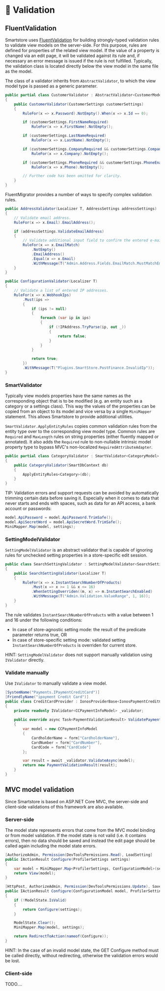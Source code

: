 # 🥚 Validation

## FluentValidation

Smartstore uses [FluentValidation](https://fluentvalidation.net/) for building strongly-typed validation rules to validate view models on the server-side. For this purpose, rules are defined for properties of the related view model. If the value of a property is changed via an edit page, it will be validated against its rule and, if necessary an error message is issued if the rule is not fulfilled. Typically, the validation class is located directly below the view model in the same file as the model.

The class of a validator inherits from `AbstractValidator`, to which the view model type is passed as a generic parameter.

```csharp
public partial class CustomerValidator : AbstractValidator<CustomerModel>
{
    public CustomerValidator(CustomerSettings customerSettings)
    {
        RuleFor(x => x.Password).NotEmpty().When(x => x.Id == 0);

        if (customerSettings.FirstNameRequired)
            RuleFor(x => x.FirstName).NotEmpty();

        if (customerSettings.LastNameRequired)
            RuleFor(x => x.LastName).NotEmpty();

        if (customerSettings.CompanyRequired && customerSettings.CompanyEnabled)
            RuleFor(x => x.Company).NotEmpty();

        if (customerSettings.PhoneRequired && customerSettings.PhoneEnabled)
            RuleFor(x => x.Phone).NotEmpty();

        // Further code has been omitted for clarity.
    }
}
```

FluentMigrator provides a number of ways to specify complex validation rules.

```csharp
public AddressValidator(Localizer T, AddressSettings addressSettings)
{
    // Validate email address.
    RuleFor(x => x.Email).EmailAddress();

    if (addressSettings.ValidateEmailAddress)
    {
        // Validate additional input field to confirm the entered e-mail address.
        RuleFor(x => x.EmailMatch)
            .NotEmpty()
            .EmailAddress()
            .Equal(x => x.Email)
            .WithMessage(T("Admin.Address.Fields.EmailMatch.MustMatchEmail"));
    }
}
```

```csharp
public ConfigurationValidator(Localizer T)
{
    // Validate a list of entered IP addresses.
    RuleFor(x => x.WebhookIps)
        .Must(ips =>
        {
            if (ips != null)
            {
                foreach (var ip in ips)
                {
                    if (!IPAddress.TryParse(ip, out _))
                    {
                        return false;
                    }
                }
            }

            return true;
        })
        .WithMessage(T("Plugins.SmartStore.PostFinance.InvalidIp"));
}
```

### SmartValidator

Typically view models properties have the same names as the corresponding object that is to be modified (e.g. an entity such as a category or a settings class). This way the values of the properties can be copied from an object to its model and vice versa by a single `MiniMapper` statement. This allows Smartstore to provide additional utilities.

`SmartValidator.ApplyEntityRules` copies common validation rules from the entity type over to the corresponding view model type. Common rules are `Required` and `MaxLength` rules on string properties (either fluently mapped or annotated). It also adds the `Required` rule to non-nullable intrinsic model property type to bypass MVC's non-localized `RequiredAttributeAdapter`.

```csharp
public partial class CategoryValidator : SmartValidator<CategoryModel>
{
    public CategoryValidator(SmartDbContext db)
    {
        ApplyEntityRules<Category>(db);
    }
}
```

TIP: Validation errors and support requests can be avoided by automatically trimming certain data before saving it. Especially when it comes to data that never starts and ends with spaces, such as data for an API access, a bank account or passwords:

```csharp
model.ApiPassword = model.ApiPassword.TrimSafe();
model.ApiSecretWord = model.ApiSecretWord.TrimSafe();
MiniMapper.Map(model, settings);
```

### SettingModelValidator

`SettingModelValidator` is an abstract validator that is capable of ignoring rules for unchecked setting properties in a store-specific edit session.

```csharp
public class SearchSettingValidator : SettingModelValidator<SearchSettingsModel, SearchSettings>
{
    public SearchSettingValidator(Localizer T)
    {
        RuleFor(x => x.InstantSearchNumberOfProducts)
            .Must(x => x >= 1 && x <= 16)
            .WhenSettingOverriden((m, x) => m.InstantSearchEnabled)
            .WithMessage(T("Admin.Validation.ValueRange", 1, 16));
    }
}
```

The rule validates `InstantSearchNumberOfProducts` with a value between 1 and 16 under the following conditions:

* In case of store-agnostic setting mode: the result of the predicate parameter returns true, OR
* In case of store-specific setting mode: validated setting `InstantSearchNumberOfProducts` is overriden for current store.

HINT: `SettingModelValidator` does not support manually validation using `IValidator` directly.

### Validate manually

Use `IValidator` to manually validate a view model.

```csharp
[SystemName("Payments.IPaymentCreditCard")]
[FriendlyName("ipayment Credit Card")]
public class CreditCardProvider : IonosProviderBase<IonosPaymentCreditCardSettings>, IConfigurable
{
    private readonly IValidator<CCPaymentInfoModel> _validator;
    
    public override async Task<PaymentValidationResult> ValidatePaymentDataAsync(IFormCollection form)
    {
        var model = new CCPaymentInfoModel
        {
            CardholderName = form["CardholderName"],
            CardNumber = form["CardNumber"],
            CardCode = form["CardCode"]
        };

        var result = await _validator.ValidateAsync(model);
        return new PaymentValidationResult(result);
    }
}
```

## MVC model validation <a href="#model-validation-in-aspnet-core-mvc-and-razor-pages" id="model-validation-in-aspnet-core-mvc-and-razor-pages"></a>

Since Smartstore is based on ASP.NET Core MVC, the server-side and client-side validations of this framework are also available.

### Server-side

The model state represents errors that come from the MVC model binding or from model validation. If the model state is not valid (i.e. it contains errors), then no data should be saved and instead the edit page should be called again including the model state errors.

```csharp
[AuthorizeAdmin, Permission(DevToolsPermissions.Read), LoadSetting]
public IActionResult Configure(ProfilerSettings settings)
{
    var model = MiniMapper.Map<ProfilerSettings, ConfigurationModel>(settings);
    return View(model);
}

[HttpPost, AuthorizeAdmin, Permission(DevToolsPermissions.Update), SaveSetting]
public IActionResult Configure(ConfigurationModel model, ProfilerSettings settings)
{
    if (!ModelState.IsValid)
    {
        return Configure(settings);
    }

    ModelState.Clear();
    MiniMapper.Map(model, settings);

    return RedirectToAction(nameof(Configure));
}
```

HINT: In the case of an invalid model state, the GET Configure method must be called directly, without redirecting, otherwise the validation errors would be lost.

### Client-side

TODO....
